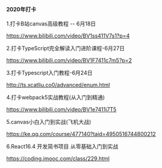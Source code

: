 #### 2020年打卡

1.打卡B站canvas高级教程 -- 6月18日

https://www.bilibili.com/video/BV1ss411V7s1?p=4

2.打卡TypeScript完全解读入门进阶课程-6月27日

https://www.bilibili.com/video/BV1F7411c7m5?p=2

3.打卡Typescript入门教程-6月24日

http://ts.xcatliu.co0/advanced/enum.html

4.打卡webpack5实战教程(从入门到精通)

https://www.bilibili.com/video/BV1e7411j7T5

5.canvas小白入门到实战(飞机大战)

https://ke.qq.com/course/477140?taid=4950516744800212

6.React16.4 开发简书项目 从零基础入门到实战

https://coding.imooc.com/class/229.html